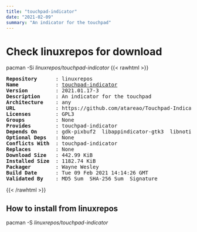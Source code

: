 ```yaml
---
title: "touchpad-indicator"
date: "2021-02-09"
summary: "An indicator for the touchpad"
---
```


# Check linuxrepos for download

pacman -Si *linuxrepos/touchpad-indicator*
{{< rawhtml >}}
<pre class="highlight">
<b>Repository</b>      : linuxrepos
<b>Name</b>            : <a href="../../x86_64/touchpad-indicator-2021.01.17-3-any.pkg.tar.zst">touchpad-indicator</a>
<b>Version</b>         : 2021.01.17-3
<b>Description</b>     : An indicator for the touchpad
<b>Architecture</b>    : any
<b>URL</b>             : https://github.com/atareao/Touchpad-Indicator
<b>Licenses</b>        : GPL3
<b>Groups</b>          : None
<b>Provides</b>        : touchpad-indicator
<b>Depends On</b>      : gdk-pixbuf2  libappindicator-gtk3  libnotify  lsb-release  librsvg  python-xlib  python-pyudev  python-dbus  python-evdev  xorg-xinput
<b>Optional Deps</b>   : None
<b>Conflicts With</b>  : touchpad-indicator
<b>Replaces</b>        : None
<b>Download Size</b>   : 442.99 KiB
<b>Installed Size</b>  : 1182.74 KiB
<b>Packager</b>        : Wayne Wesley <wayne6324@gmail.com>
<b>Build Date</b>      : Tue 09 Feb 2021 14:14:26 GMT
<b>Validated By</b>    : MD5 Sum  SHA-256 Sum  Signature
</pre>
{{< /rawhtml >}}
## How to install from linuxrepos

pacman -S *linuxrepos/touchpad-indicator*
